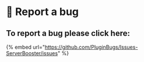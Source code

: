 # 🐞 Report a bug

## To report a bug please click here:

{% embed url="https://github.com/PluginBugs/Issues-ServerBooster/issues" %}

